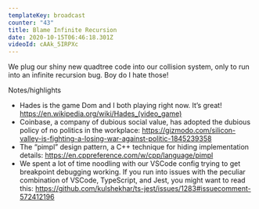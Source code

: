 ```yaml
---
templateKey: broadcast
counter: "43"
title: Blame Infinite Recursion
date: 2020-10-15T06:46:18.301Z
videoId: cAAk_5IRPXc
---
```

 
We plug our shiny new quadtree code into our collision system, only to run into an infinite recursion bug. Boy do I hate those!

Notes/highlights

- Hades is the game Dom and I both playing right now. It’s great! https://en.wikipedia.org/wiki/Hades_(video_game)
- Coinbase, a company of dubious social value, has adopted the dubious policy of no politics in the workplace: https://gizmodo.com/silicon-valley-is-fighting-a-losing-war-against-politic-1845239358
- The “pimpl” design pattern, a C++ technique for hiding implementation details: https://en.cppreference.com/w/cpp/language/pimpl 
- We spent a lot of time noodling with our VSCode config trying to get breakpoint debugging working. If you run into issues with the peculiar combination of VSCode, TypeScript, and Jest, you might want to read this: https://github.com/kulshekhar/ts-jest/issues/1283#issuecomment-572412196